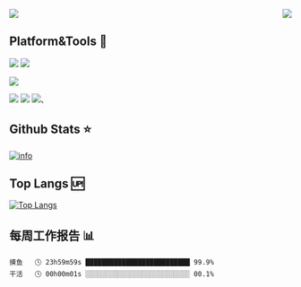 <p>
  <a target="_blank" href="https://api.moedog.org/count/"><img src="https://api.moedog.org/count/@github.readme?theme=moebooru"></a>
  <img src="https://weather-icon.journeyad.repl.co/@hangzhou?v=1" align="right">
</p>

## Platform&Tools 🔩
[![](https://img.shields.io/badge/MacOS-12-2376bc?style=flat-square&logo=apple&logoColor=ffffff)](https://www.apple.com.cn)
[![](https://img.shields.io/badge/REDMI-9A%20-f45a00?style=flat-square&logo=xiaomi&logoColor=ffffff)](https://www.mi.com/)

[![](https://img.shields.io/badge/IDE-Visual%20Studio%20Code-blue?style=flat-square&logo=visual-studio-code&logoColor=ffffff)](https://code.visualstudio.com/)

[![](https://img.shields.io/badge/-HTML5-E34F26?style=flat-square&logo=html5&logoColor=white)](https://html.spec.whatwg.org/)
[![](https://img.shields.io/badge/-CSS3-1572B6?style=flat-square&logo=css3&logoColor=white)](https://www.w3.org/Style/CSS/)
[![](https://img.shields.io/badge/-JavaScript-f7e018?style=flat-square&logo=javascript&logoColor=white)](https://www.ecma-international.org/)、


## Github Stats ⭐️
[![info](https://github-readme-stats.vercel.app/api?username=gtwxxh666&count_private=true&show_icons=true&line_height=20)](https://github.com/anuraghazra/github-readme-stats)

## Top Langs 🆙
[![Top Langs](https://github-readme-stats.vercel.app/api/top-langs/?username=gtwxxh&layout=compact&langs_count=6&card_width=445)](https://github.com/anuraghazra/github-readme-stats)

## 每周工作报告 📊 
```text
摸鱼   🕓 23h59m59s ██████████████████████████ 99.9%
干活   🕓 00h00m01s ░░░░░░░░░░░░░░░░░░░░░░░░░░ 00.1%
```

<!--
**gtwxxh666/gtwxxh666* is a ✨ _special_ ✨ repository because its `README.md` (this file) appears on your GitHub profile.

Here are some ideas to get you started:

- 🔭 I’m currently working on ...
- 🌱 I’m currently learning ...
- 👯 I’m looking to collaborate on ...
- 🤔 I’m looking for help with ...
- 💬 Ask me about ...
- 📫 How to reach me: ...
- 😄 Pronouns: ...
- ⚡ Fun fact: ...
-->
